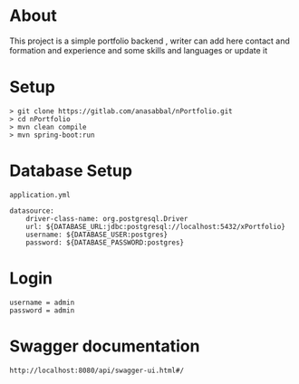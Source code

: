 # About
This project is a simple portfolio backend , 
writer can add here contact and formation and 
experience and some skills and languages or update it 

# Setup
```
> git clone https://gitlab.com/anasabbal/nPortfolio.git
> cd nPortfolio
> mvn clean compile
> mvn spring-boot:run
```
# Database Setup 
`application.yml`
```
datasource:
    driver-class-name: org.postgresql.Driver
    url: ${DATABASE_URL:jdbc:postgresql://localhost:5432/xPortfolio}
    username: ${DATABASE_USER:postgres}
    password: ${DATABASE_PASSWORD:postgres}
```

# Login
```
username = admin
password = admin
```

# Swagger documentation
```
http://localhost:8080/api/swagger-ui.html#/
```